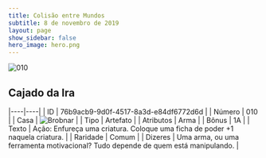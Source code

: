 ```yaml
---
title: Colisão entre Mundos
subtitle: 8 de novembro de 2019
layout: page
show_sidebar: false
hero_image: hero.png
---
```


![010](https://cdn.keyforgegame.com/media/card_front/pt/452_010_4WV47WF37CH8_pt.png)

## Cajado da Ira

|----|----|
| ID | 76b9acb9-9d0f-4517-8a3d-e84df6772d6d |
| Número | 010 |
| Casa | ![Brobnar](https://archonarcana.com/images/thumb/e/e0/Brobnar.png/22px-Brobnar.png "Brobnar") |
| Tipo | Artefato |
| Atributos | Arma |
| Bônus | 1A |
| Texto | Ação: Enfureça uma criatura. Coloque uma ficha de poder +1 naquela criatura. |
| Raridade | Comum |
| Dizeres | Uma arma, ou uma ferramenta motivacional?  Tudo depende de quem está manipulando. |
